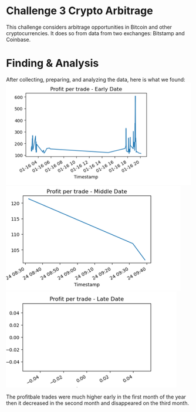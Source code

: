 # Challenge 3 Crypto Arbitrage
This challenge considers arbitrage opportunities in Bitcoin and other cryptocurrencies. It does so from data from two exchanges: Bitstamp and Coinbase.

# Finding & Analysis

After collecting, preparing, and analyzing the data, here is what we found:
![screenshot of early date profit](images/Early-date.png)
![screenshot of early date profit](images/Middle-date.png)
![screenshot of early date profit](images/Late-date.png)

The profitbale trades were much higher early in the first month of the year then it decreased in the second month and disappeared on the third month.
